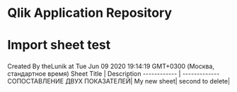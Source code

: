 # Qlik Application Repository 
# Import sheet test
### 
Created By theLunik at Tue Jun 09 2020 19:14:19 GMT+0300 (Москва, стандартное время)
Sheet Title | Description
------------ | -------------
СОПОСТАВЛЕНИЕ ДВУХ ПОКАЗАТЕЛЕЙ|
My new sheet|
second to delete|
